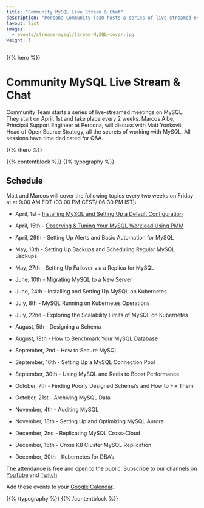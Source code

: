 ```yaml
---
title: "Community MySQL Live Stream & Chat"
description: "Percona Community Team hosts a series of live-streamed event on MySQL. You will find out all the secrets of work with that open source database together with the Principal Support Engineer Marcos Albe. The meetings are bi-weekly and start in April. Join us on the sessions and ask your questions to the expert!"
layout: list
images:
  - events/streams-mysql/Stream-MySQL-cover.jpg
weight: 1
---
```


{{% hero %}}

# Community MySQL Live Stream & Chat

Community Team starts a series of live-streamed meetings on MySQL. They start on April, 1st and take place every 2 weeks. Marcos Albe, Principal Support Engineer at Percona, will discuss with Matt Yonkovit, Head of Open Source Strategy, all the secrets of working with MySQL. All sessions have time dedicated for Q&A.

{{% /hero %}}

{{% contentblock %}}
{{% typography %}}

## Schedule

Matt and Marcos will cover the following topics every two weeks on Friday at at 9:00 AM EDT (03:00 PM CEST/ 06:30 PM IST): 

* April, 1st -  [Installing MySQL and Setting Up a Default Configuration](/events/streams-mysql/2022-04-01-install-mysql-setting-up-configuration/)

* April, 15th - [Observing & Tuning Your MySQL Workload Using PMM](/events/streams-mysql/2022-04-15-observing-tuning-your-mysql-workload-using-pmm/)

* April, 29th -  Setting Up Alerts and Basic Automation for MySQL

* May, 13th - Setting Up Backups and Scheduling Regular MySQL Backups

* May, 27th - Setting Up Failover via a Replica for MySQL

* June, 10th - Migrating MySQL to a New Server

* June, 24th - Installing and Setting Up MySQL on Kubernetes

* July, 8th - MySQL Running on Kubernetes Operations

* July, 22nd -  Exploring the Scalability Limits of MySQL on Kubernetes

* August, 5th - Designing a Schema

* August, 19th - How to Benchmark Your MySQL Database 

* September, 2nd - How to Secure MySQL

* September, 16th - Setting Up a MySQL Connection Pool

* September, 30th - Using MySQL and Redis to Boost Performance 

* October, 7th - Finding Poorly Designed Schema’s and How to Fix Them

* October, 21st - Archiving MySQL Data

* November, 4th - Auditing MySQL 

* November, 18th - Setting Up and Optimizing MySQL Aurora 

* December, 2nd - Replicating MySQL Cross-Cloud

* December, 16th - Cross K8 Cluster MySQL Replication 

* December, 30th - Kubernetes for DBA’s

The attendance is free and open to the public. Subscribe to our channels on [YouTube](https://www.youtube.com/channel/UCLJ0Ok4HeUBrRYF4irturVA) and [Twitch](https://www.twitch.tv/perconacommunity).

Add these events to your [Google Calendar](https://calendar.google.com/event?action=TEMPLATE&tmeid=NWJoaGU5dTM2ZmpqZ3Y1bTR0anBrOGRxN3RfMjAyMjA0MDFUMTMwMDAwWiBmcmVkZWwubWFtaW5kcmFAcGVyY29uYS5jb20&tmsrc=fredel.mamindra%40percona.com&scp=ALL).

{{% /typography %}}
{{% /contentblock %}}